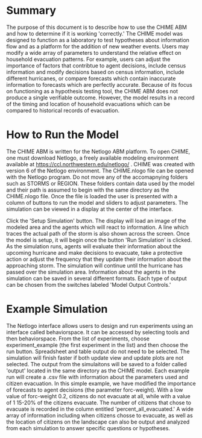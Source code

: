# Summary

The purpose of this document is to describe how to use the CHIME ABM and how to determine if it is working 'correctly.' The CHIME model was designed to function as a laboratory to test hypotheses about information flow and as a platform for the addition of new weather events. Users may modify a wide array of parameters to understand the relative effect on household evacuation patterns. For example, users can adjust the importance of factors that contribtue to agent decisions, include census information and modify decisions based on census information, include different hurricanes, or compare forecasts which contain inaccurate information to forecasts which are perfectly accurate. Because of its focus on functioning as a hypothesis testing tool, the CHIME ABM does not produce a single verifiable outcome. However, the model results in a record of the timing and location of household evacuations which can be compared to historical records of evacuation. 

# How to Run the Model

The CHIME ABM is written for the Netlogo ABM platform. To open CHIME, one must download Netlogo, a freely available modeling environment available at https://ccl.northwestern.edu/netlogo/ . CHIME was created with version 6 of the Netlogo environment. The CHIME.nlogo file can be opened with the Netlogo program. Do not move any of the accomapnying folders such as STORMS or REGION. These folders contain data used by the model and their path is assumed to begin with the same directory as the CHIME.nlogo file. Once the file is loaded the user is presented with a column of buttons to run the model and sliders to adjust parameters. The simulation can be viewed in a display at the center of the interface.

Click the 'Setup Simulation' button. The display will load an image of the modeled area and the agents which will react to information. A line which traces the actual path of the storm is also shown across the screen. Once the model is setup, it will begin once the button 'Run Simulation' is clicked. As the simulation runs, agents will evaluate their information about the upcoming hurricane and make decisions to evacuate, take a protective action or adjust the frequency that they update their information about the approaching storm. The simulation will continue until the hurricane has passed over the simulation area. Information about the agents in the simulation can be saved in several different formats. Each type of output can be chosen from the switches labeled 'Model Output Controls.' 


# Example Simulation  

The Netlogo interface allows users to design and run experiments using an interface called behaviorspace. It can be accessed by selecting tools and then behaviorspace. From the list of experiments, choose experiment_example (the first experiment in the list) and then choose the run button. Spreadsheet and table output do not need to be selected. The simulation will finish faster if both update view and update plots are not selected. The output from the simulaitons will be saved to a folder called 'output' located in the same directory as the CHIME model. Each example run will create a .csv file with information about the parameters used and citizen evacuation. In this simple example, we have modified the importance of forecasts to agent decisions (the parameter forc-weight). With a low value of forc-weight 0.2, citizens do not evacuate at all, while with a value of 1 15-20% of the citizens evacuate. The number of citizens that chose to evacuate is recorded in the column entitled 'percent_all_evacuated.' A wide array of information including when citizens chosse to evacuate, as well as the location of citizens on the landscape can also be output and analyzed from each simulation to answer specific questions or hypotheses. 





